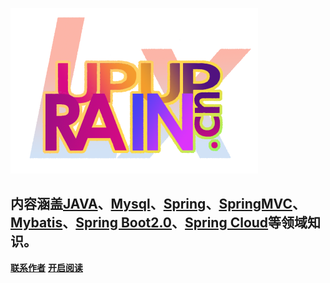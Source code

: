 
![](image/lxrainupup.png)

## **内容涵盖[JAVA](/docs/java/java.md)、[Mysql](/docs/mysql/mysql.md)、[Spring](/docs/spring/spring.md)、[SpringMVC](/docs/springmvc/springmvc.md)、[Mybatis](/docs/mybatis/mybatis.md)、[Spring Boot2.0](/docs/springboot/springboot.md)、[Spring Cloud](/docs/springcloud/springcloud.md)等领域知识。**


[**联系作者**](/docs/work/contact.md)
[**开启阅读**](README.md)

